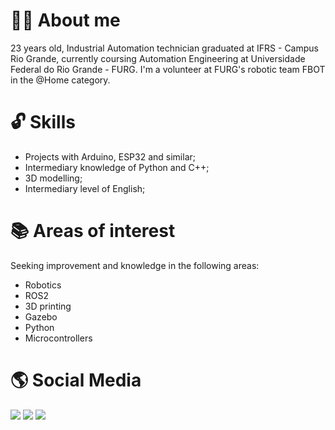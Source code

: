 
# 🙋‍♀️ About me
23 years old, Industrial Automation technician graduated at IFRS - Campus Rio Grande, currently coursing Automation Engineering at Universidade Federal do Rio Grande - FURG. I'm a volunteer at FURG's robotic team FBOT in the @Home category.

# :unlock: Skills
* Projects with Arduino, ESP32 and similar;
* Intermediary knowledge of Python and C++;
* 3D modelling;
* Intermediary level of English;

# :books: Areas of interest
Seeking improvement and knowledge in the following areas:
* Robotics
* ROS2
* 3D printing
* Gazebo
* Python
* Microcontrollers

# :earth_americas: Social Media
<div>          
<a href = "mailto:marina.zr.flora@gmail.com"><img src="https://img.shields.io/badge/Gmail-D14836?style=for-the-badge&logo=gmail&logoColor=white" target="_blank"></a>
<a href="https://www.linkedin.com/in/marina-zanotta-rocha" target="_blank"><img src="https://img.shields.io/badge/-LinkedIn-%230077B5?style=for-the-badge&logo=linkedin&logoColor=white" target="_blank"></a>
<a href="https://www.youtube.com/@marinazrocha" target="_blank"><img src="https://img.shields.io/badge/YouTube-FF0000?style=for-the-badge&logo=youtube&logoColor=white" target="_blank"></a>
</div>




